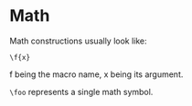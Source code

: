 # Math
Math constructions usually look like:

    \f{x}

f being the macro name, x being its argument.

`\foo` represents a single math symbol.

